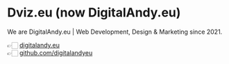 # Dviz.eu (now DigitalAndy.eu)

We are DigitalAndy.eu | Web Development, Design & Marketing since 2021.

👉🏻 [digitalandy.eu](https://digitalandy.eu)  
👉🏻 [github.com/digitalandyeu](https://github.com/digitalandyeu)
